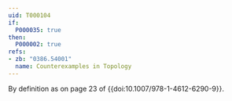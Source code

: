 ```yaml
---
uid: T000104
if:
  P000035: true
then:
  P000002: true
refs:
- zb: "0386.54001"
  name: Counterexamples in Topology
---
```


By definition as on page 23 of {{doi:10.1007/978-1-4612-6290-9}}.
